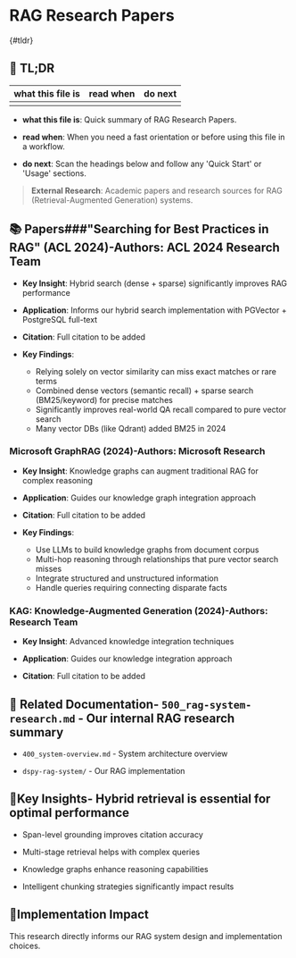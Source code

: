 <!-- CONTEXT_REFERENCE: 400_context-priority-guide.md -->
<!-- MODULE_REFERENCE: 400_system-overview.md -->

# RAG Research Papers

{#tldr}

## 🔎 TL;DR

| what this file is | read when | do next |
|---|---|---|
|  |  |  |

- **what this file is**: Quick summary of RAG Research Papers.

- **read when**: When you need a fast orientation or before using this file in a workflow.

- **do next**: Scan the headings below and follow any 'Quick Start' or 'Usage' sections.

> **External Research**: Academic papers and research sources for RAG (Retrieval-Augmented Generation) systems.

## 📚 **Papers**###**"Searching for Best Practices in RAG" (ACL 2024)**-**Authors**: ACL 2024 Research Team

- **Key Insight**: Hybrid search (dense + sparse) significantly improves RAG performance

- **Application**: Informs our hybrid search implementation with PGVector + PostgreSQL full-text

- **Citation**: Full citation to be added

- **Key Findings**:
  - Relying solely on vector similarity can miss exact matches or rare terms
  - Combined dense vectors (semantic recall) + sparse search (BM25/keyword) for precise matches
  - Significantly improves real-world QA recall compared to pure vector search
  - Many vector DBs (like Qdrant) added BM25 in 2024

### **Microsoft GraphRAG (2024)**-**Authors**: Microsoft Research

- **Key Insight**: Knowledge graphs can augment traditional RAG for complex reasoning

- **Application**: Guides our knowledge graph integration approach

- **Citation**: Full citation to be added

- **Key Findings**:
  - Use LLMs to build knowledge graphs from document corpus
  - Multi-hop reasoning through relationships that pure vector search misses
  - Integrate structured and unstructured information
  - Handle queries requiring connecting disparate facts

### **KAG: Knowledge-Augmented Generation (2024)**-**Authors**: Research Team

- **Key Insight**: Advanced knowledge integration techniques

- **Application**: Guides our knowledge integration approach

- **Citation**: Full citation to be added

## 🔗 **Related Documentation**- `500_rag-system-research.md` - Our internal RAG research summary

- `400_system-overview.md` - System architecture overview

- `dspy-rag-system/` - Our RAG implementation

## 📖**Key Insights**- Hybrid retrieval is essential for optimal performance

- Span-level grounding improves citation accuracy

- Multi-stage retrieval helps with complex queries

- Knowledge graphs enhance reasoning capabilities

- Intelligent chunking strategies significantly impact results

## 🎯**Implementation Impact**

This research directly informs our RAG system design and implementation choices.
